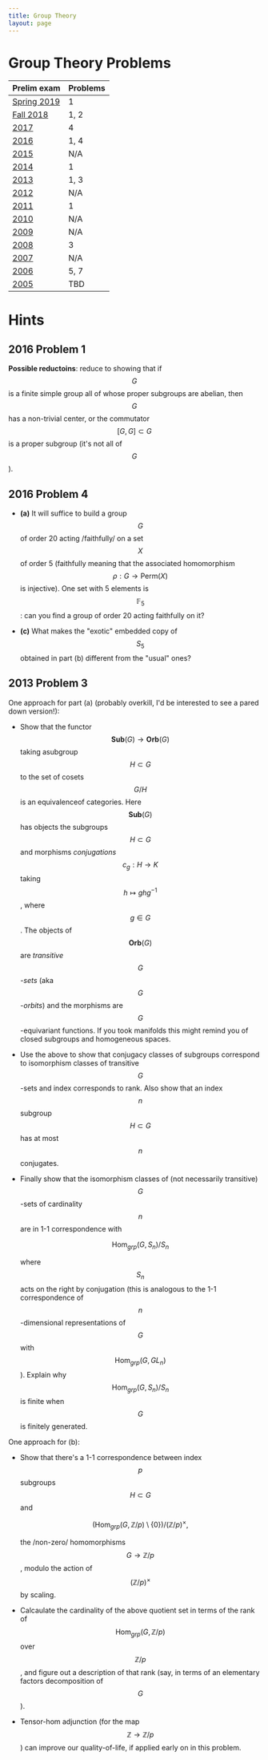 ```yaml
---
title: Group Theory
layout: page
---
```


Group Theory Problems
=====================

| Prelim exam                                                                                       | Problems |
|---------------------------------------------------------------------------------------------------|----------|
| [Spring 2019](https://math.washington.edu/sites/math/files/documents/grad/algprelim-spring19.pdf) | 1        |
| [Fall 2018](https://math.washington.edu/sites/math/files/documents/grad/algebra-sept-2018.pdf)    | 1, 2     |
| [2017](https://math.washington.edu/sites/math/files/documents/grad/algebra-2017.pdf)              | 4        |
| [2016](https://math.washington.edu/sites/math/files/documents/grad/prelim-exam-algebra-2016.pdf)  | 1, 4     |
| [2015](https://math.washington.edu/sites/math/files/documents/grad/prelim-exam-algebra-2015.pdf)  | N/A      |
| [2014](https://math.washington.edu/sites/math/files/documents/grad/prelim-exam-algebra-2014.pdf)  | 1        |
| [2013](https://math.washington.edu/sites/math/files/documents/grad/prelim-exam-algebra-2013.pdf)  | 1, 3     |
| [2012](https://math.washington.edu/sites/math/files/documents/grad/prelim-exam-algebra-2012.pdf)  | N/A      |
| [2011](https://math.washington.edu/sites/math/files/documents/grad/prelim-exam-algebra-2011.pdf)  | 1        |
| [2010](https://math.washington.edu/sites/math/files/documents/grad/prelim-exam-algebra-2010.pdf)  | N/A      |
| [2009](https://math.washington.edu/sites/math/files/documents/grad/prelim-exam-algebra-2009.pdf)  | N/A      |
| [2008](https://math.washington.edu/sites/math/files/documents/grad/prelim-exam-algebra-2008.pdf)  | 3        |
| [2007](https://math.washington.edu/sites/math/files/documents/grad/prelim-exam-algebra-2007.pdf)  | N/A      |
| [2006](https://math.washington.edu/sites/math/files/documents/grad/prelim-exam-algebra-2006.pdf)  | 5, 7      |
| [2005](https://math.washington.edu/sites/math/files/documents/grad/prelim-exam-algebra-2005.pdf)  | TBD      |


# Hints

## 2016 Problem 1

**Possible reductoins**: reduce to showing that if $$ G $$ is a finite
simple group all of whose proper subgroups are abelian, then $$ G $$
has a non-trivial center, or the commutator $$ [G,G] \subset G $$ is a
proper subgroup (it's not all of $$ G $$).

## 2016 Problem 4

- **(a)** It will suffice to build a group $$ G $$ of order 20 acting
  /faithfully/ on a set $$ X $$ of order 5 (faithfully meaning that the
  associated homomorphism $$ \rho : G \to \mathrm{Perm}(X) $$ is
  injective). One set with 5 elements is $$ \mathbb{F}_{5} $$: can you
  find a group of order 20 acting faithfully on it?
  
- **(c)** What makes the "exotic" embedded copy of $$ S_{5} $$ obtained
  in part (b) different from the "usual" ones?

## 2013 Problem 3

One approach for part (a) (probably overkill, I'd be interested to see a pared down version!):

- Show that the functor $$ \mathbf{Sub}(G) \to \mathbf{Orb}(G) $$ taking asubgroup $$ H \subset G $$ to the set of cosets $$ G/H $$ is an equivalenceof categories. Here $$ \mathbf{Sub}(G) $$ has objects the subgroups $$H\subset G$$  and morphisms *conjugations*  $$c_{g}: H \to K$$  taking  $$h\mapsto g h g^{-1}$$ , where  $$g \in G$$. The objects of $$ \mathbf{Orb}(G) $$ are *transitive $$ G $$-sets* (aka $$ G $$-*orbits*) and the morphisms are $$ G $$-equivariant functions. If you took manifolds this might remind you of closed subgroups and homogeneous spaces.
  
- Use the above to show that conjugacy classes of subgroups correspond
  to isomorphism classes of transitive $$ G $$-sets and index
  corresponds to rank. Also show that an index $$ n $$ subgroup $$H  \subset G$$  has at most  $$n$$ conjugates.
  
- Finally show that the isomorphism classes of (not necessarily
  transitive) $$ G $$-sets of cardinality $$ n $$ are in 1-1 correspondence
  with

  $$ 
  \mathrm{Hom}_{grp}(G, S_{n})/S_{n} 
  $$

  where $$ S_{n} $$ acts on  the right by conjugation (this is analogous to the 1-1  correspondence of $$ n $$-dimensional representations of $$ G $$ with  $$ \mathrm{Hom}_{grp}(G, GL_{n}) $$). Explain why $$\mathrm{Hom}_{grp}(G,  S_{n})/S_{n}$$  is finite when  $$G$$ is finitely generated.

One approach for (b):

- Show that there's a 1-1 correspondence between index $$ p $$
  subgroups $$ H \subset G $$ and 
  
  $$
  (\mathrm{Hom}_{grp}(G,
  \mathbb{Z}/p) \setminus \{0\})/(\mathbb{Z}/p)^{\times}, 
  $$
  
  the /non-zero/ homomorphisms $$ G \to \mathbb{Z}/p $$, modulo the action  of $$ (\mathbb{Z}/p)^{\times} $$ by scaling.

- Calcaulate the cardinality of the above quotient set in terms of the  rank of $$ \mathrm{Hom}_{grp}(G, \mathbb{Z}/p) $$ over $$ \mathbb{Z}/p $$, and figure out a description of that rank (say, in  terms of an elementary factors decomposition of $$ G $$).
- Tensor-hom adjunction (for the map $$ \mathbb{Z} \to \mathbb{Z}/p $$) can improve our quality-of-life, if applied early on in this  problem.


